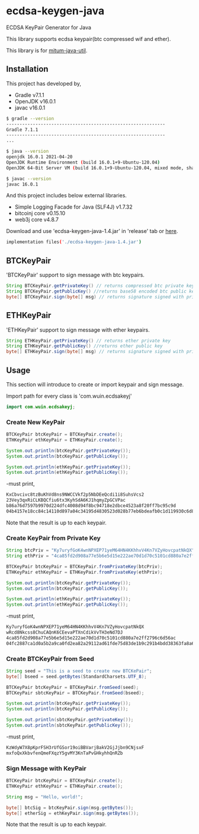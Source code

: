 # ecdsa-keygen-java
ECDSA KeyPair Generator for Java

This library supports ecdsa keypair(btc compressed wif and ether).

This library is for [mitum-java-util](https://github.com/ProtoconNet/mitum-java-util).

## Installation

This project has developed by,

* Gradle v7.1.1
* OpenJDK v16.0.1
* javac v16.0.1

```sh
$ gradle --version
------------------------------------------------------------
Gradle 7.1.1
------------------------------------------------------------
...

$ java --version
openjdk 16.0.1 2021-04-20
OpenJDK Runtime Environment (build 16.0.1+9-Ubuntu-120.04)
OpenJDK 64-Bit Server VM (build 16.0.1+9-Ubuntu-120.04, mixed mode, sharing)

$ javac --version
javac 16.0.1
```

And this project includes below external libraries.

* Simple Logging Facade for Java (SLF4J) v1.7.32
* bitcoinj core v0.15.10
* web3j core v4.8.7

Download and use 'ecdsa-keygen-java-1.4.jar' in 'release' tab or [here](release/).

```sh
implementation files('./ecdsa-keygen-java-1.4.jar')
```

## BTCKeyPair

'BTCKeyPair' support to sign message with btc keypairs.

```java
String BTCKeyPair.getPrivateKey() // returns compressed btc private key
String BTCKeyPair.getPublicKey() //returns base58 encoded btc public key
byte[] BTCKeyPair.sign(byte[] msg) // returns signature signed with private key
```

## ETHKeyPair

'ETHKeyPair' support to sign message with ether keypairs.

```java
String ETHKeyPair.getPrivateKey() // returns ether private key
String ETHKeyPair.getPublicKey() //returns ether public key
byte[] ETHKeyPair.sign(byte[] msg) // returns signature signed with private key
```

## Usage

This section will introduce to create or import keypair and sign message.

Import path for every class is 'com.wuin.ecdsakeyj'

```java
import com.wuin.ecdsakeyj;
```

### Create New KeyPair

```java
BTCKeyPair btcKeyPair = BTCKeyPair.create();
ETHKeyPair ethKeyPair = ETHKeyPair.create();

System.out.println(btcKeyPair.getPrivateKey());
System.out.println(btcKeyPair.getPublicKey());

System.out.println(ethKeyPair.getPrivateKey());
System.out.println(ethKeyPair.getPublicKey());
```

-must print,

```sh
KxCbvcivc8tzBuKhVd8ns9NWCCVkf2p5NbDEeQcdi1i8SuhsVcs2
23Vey3qxRiCLKBQCfiu6tx3KyhSdA6KJ1hqmyZpGCVPac
b86a76d7597b9970d224dfc4008d94f8bc94718e2dbce4523a8f20ff7bc95c9d
04b4157e18cc84c14110d897a04c34195d4830523d028b77eb6bdeafb0c1d119930c6d884530234e9f21e8ebf01f1fb5d1f5ec958f4795b024819a51fbf5700c
```

Note that the result is up to each keypair.

### Create KeyPair from Private Key

```java
String btcPriv = "Ky7uryfGoK4wnNPXEP71yeM64HN4KKhhvV4Kn7VZyHovcpatNkQX";
String ethPriv = "4ca85fd2d908a77e5b6e5d15e222ae70d1d70c5101cd880a7e2ff2796c6d56ac";

BTCKeyPair btcKeyPair = BTCKeyPair.fromPrivateKey(btcPriv);
ETHKeyPair ethKeyPair = ETHKeyPair.fromPrivateKey(ethPriv);

System.out.println(btcKeyPair.getPrivateKey());
System.out.println(btcKeyPair.getPublicKey());

System.out.println(ethKeyPair.getPrivateKey());
System.out.println(ethKeyPair.getPublicKey());
```

-must print,

```sh
Ky7uryfGoK4wnNPXEP71yeM64HN4KKhhvV4Kn7VZyHovcpatNkQX
wRcd8Nkcss8ChuCAQnK6CEevaPTXnCdikVvTH3eNd7DJ
4ca85fd2d908a77e5b6e5d15e222ae70d1d70c5101cd880a7e2ff2796c6d56ac
04fc2887ca1d0a5b2a9ca0fd2ea82a29112ad61fde75d83de1b9c291b4bdd38363fa8a6950161dabec102c780d4d9d76c7a24d52f7979f5524d47d906727ed2c41
```

### Create BTCKeyPair from Seed

```java
String seed = "This is a seed to create new BTCKePair";
byte[] bseed = seed.getBytes(StandardCharsets.UTF_8);

BTCKeyPair btcKeyPair = BTCKeyPair.fromSeed(seed);
BTCKeyPair sbtcKeyPair = BTCKeyPair.fromSeed(bseed);

System.out.println(btcKeyPair.getPrivateKey());
System.out.println(btcKeyPair.getPublicKey());

System.out.println(sbtcKeyPair.getPrivateKey());
System.out.println(sbtcKeyPair.getPublicKey());
```

-must print,

```sh
KzWdyW7X8pKprFSH3rUfGSor19oiBBVarjBakV2GjJjbn9CNjsxF
mxfoQxXkbvfenQmeFXqzY5gvMY3KnTaPvGHkyhhQnRZb
```

### Sign Message with KeyPair

```java
BTCKeyPair btcKeyPair = BTCKeyPair.create();
ETHKeyPair ethKeyPair = ETHKeyPair.create();

String msg = "Hello, world!";

byte[] btcSig = btcKeyPair.sign(msg.getBytes());
byte[] etherSig = ethKeyPair.sign(msg.getBytes());
```

Note that the result is up to each keypair.